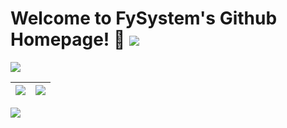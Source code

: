 # Welcome to FySystem's Github Homepage! 🎉 ![](https://gv.halberd.cn/FySystem?theme=stroke-fill&active=3200ff&deactive=f1f1f1&len=8&speed=40&size=60&space=5&tail=0)

![](https://readme-typing-svg.herokuapp.com/?lines=Welcome,%20visitor!;&font=Roboto)

| [![](https://github-readme-stats.vercel.app/api?username=FySystem&theme=tokyonight)](https://github.com/anuraghazra/github-readme-stats) | [![](https://github-readme-stats.vercel.app/api/top-langs/?username=FySystem&theme=tokyonight)](https://github.com/anuraghazra/github-readme-stats) |
| ------------- | ------------- |

[![](https://activity-graph.herokuapp.com/graph?username=FySystem&theme=github)](https://github.com/ashutosh00710/github-readme-activity-graph)
